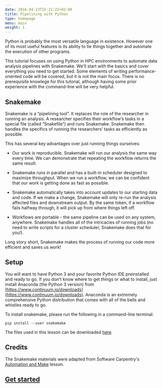 ```yaml
---
date: 2016-04-23T15:21:22+02:00
title: Pipelining with Python
type: homepage
menu: main
weight: 1 
---
```


Python is probably the most versatile language in existence.
However one of its most useful features is its ability to tie things 
together and automate the execution of other programs.

This tutorial focuses on using Python in HPC environments to automate 
data analysis pipelines with Snakemake.
We'll start with the basics and cover everything you need to get started.
Some elements of writing performance-oriented code will be covered,
but it is not the main focus.
There is no prerequisite knowlege for this tutorial,
although having some prior experience with the command-line will be very helpful.

## Snakemake

Snakemake is a “pipelining tool”. It replaces the role of the researcher in running an analysis. 
A researcher specifies their workflow’s tasks in a special file (called “Snakefile”) and runs Snakemake. 
Snakemake then handles the specifics of running the researchers’ tasks as efficiently as possible.

This has several key advantages over just running things ourselves:

* Our work is reproducible. Snakemake will run our analysis the same way every time. We can demonstrate that repeating the workflow returns the same result.

* Snakemake runs in parallel and has a built-in scheduler designed to maximize throughput. When we run a workflow, we can be confident that our work is getting done as fast as possible.

* Snakemake automatically takes into account updates to our starting data and code. If we make a change, Snakemake will only re-run the analysis affected files and downstream output. By the same token, if a workflow fails halfway through, it will pick up from where things left off.

* Workflows are portable - the same pipeline can be used on any system, anywhere. Snakemake handles all of the intricacies of running jobs (no need to write scripts for a cluster scheduler, Snakemake does that for you!).

Long story short, Snakemake makes the process of running our code more efficient and saves us work!

## Setup

You will want to have Python 3 and your favorite Python IDE preinstalled
and ready to go.
If you don't know where to get things or what to install, 
just install Anaconda (the Python 3 version) from [https://www.continuum.io/downloads](https://www.continuum.io/downloads). 
Anaconda is an extremely comprehensive Python distribution that comes 
with all of the bells and whistles ready to go.

To install snakemake, please run the following in a command-line terminal:
```
pip install --user snakemake
```

The files used in this lesson can be downloaded [here](snakemake-lesson.tar.gz).

## Credits

The Snakemake materials were adapted from Software Carpentry's 
[Automation and Make](http://swcarpentry.github.io/make-novice/) lesson.

## [Get started](./basics/)

